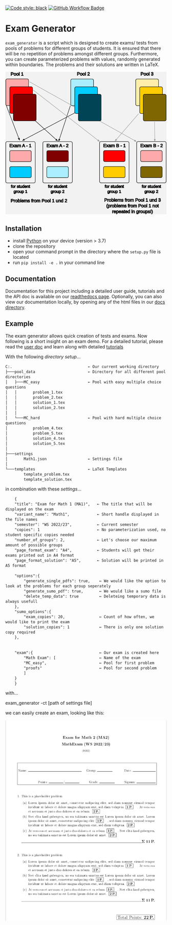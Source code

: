 [![Code style: black](https://img.shields.io/badge/code%20style-black-000000.svg)](https://github.com/psf/black)
[![GitHub Workflow Badge](https://github.com/TUD-RST/examgenerator/actions/workflows/python-app.yml/badge.svg)](https://github.com/TUD-RST/examgenerator/actions)

# Exam Generator

`exam_generator` is a script which is designed to create exams/ tests from 
pools of problems for different groups of students. It is ensured that there will be no repetition of problems amongst different groups. Furthermore, you can create parameterized problems with values, randomly generated within
boundaries. The problems and their solutions are written in LaTeX.

![This is an image](docs/source/inkscape/pool-exams.svg)

## Installation

- install [Python](https://www.python.org/downloads/) on your device (version > 3.7)
- clone the repository
- open your command prompt in the directory where the `setup.py` file is located
- run `pip install -e .` in your command line 

## Documentation

Documentation for this project including a detailed user guide, tutorials and the API doc is available
on our [readthedocs page](https://exam-generator.readthedocs.io/en/latest/userdoc.html).
Optionally, you can also view our documentation locally, by opening any of the html files in our [docs directory](https://github.com/TUD-RST/examgenerator/tree/main/docs/build/html).

## Example

The exam generator allows quick creation of tests and exams.
Now following is a short insight on an exam demo. For a detailed tutorial,
please read the [user doc](https://exam-generator.readthedocs.io/en/latest/userdoc.html) and
learn along with detailed [tutorials](https://exam-generator.readthedocs.io/en/latest/tutorial.html)

With the following *directory setup*...

    C:.                                 ← Our current working directory                  
    ├───pool_data                       ← Directory for all different pool directories                
    │   ├───MC_easy                     ← Pool with easy multiple choice questions
    │   │       problem_1.tex
    │   │       problem_2.tex
    │   │       solution_1.tex
    │   │       solution_2.tex
    │   │
    │   └───MC_hard                     ← Pool with hard multiple choice questions
    │           problem_4.tex
    │           problem_5.tex
    │           solution_4.tex
    │           solution_5.tex 
    │
    ├───settings                        
    │       Math1.json                  ← Settings file 
    │
    └───templates                       ← LaTeX Templates
            template_problem.tex
            template_solution.tex 

in combination with these *settings*...

```
    {            
    "title": "Exam for Math 1 (MA1)",   ← The title that will be displayed on the exam
    "variant_name": "Math1",            ← Short handle displayed in the file names
    "semester": "WS 2022/23",           ← Current semester
    "copies": 1                         ← No parameterization used, no student specific copies needed
    "number_of_groups": 2,              ← Let's choose our maximum amount of possible groups                   
    "page_format_exam": "A4",           ← Students will get their exams printed out in A4 format      
    "page_format_solution": "A5",       ← Solution will be printed in A5 format

    "options":{
        "generate_single_pdfs": true,    ← We would like the option to look at the problems for each group seperately
        "generate_sumo_pdf": true,       ← We would like a sumo file
        "delete_temp_data": true         ← Deleteing temporary data is always usefull
    },
    "sumo_options":{                           
        "exam_copies": 20,               ← Count of how often, we would like to print the exam
        "solution_copies": 1             ← There is only one solution copy required
    },


    "exam":{                             ← Our exam is created here
        "Math Exam": [                   ← Name of the exam
        "MC_easy",                       ← Pool for first problem
        "proofs"                         ← Pool for second problem
        ]
    }
    }
```
with...

exam_generator -ct [path of settings file]

we can easily create an exam, looking like this:

![Problem](./docs/readme/problem.png)





